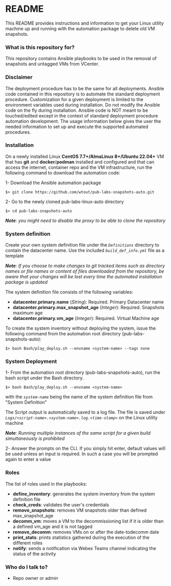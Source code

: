 # README #

This README provides instructions and information to get your Linux utility machine up and running with the automation package to delete old VM snapshots.


### What is this repository for? ###

This repository contains Ansible playbooks to be used in the removal of snapshots and untagged VMs from VCenter.


### Disclaimer ###

The deployment procedure has to be the same for all deployments. Ansible code contained in this repository is to automate the standard deployment procedure. Customization for a given deployment is limited to the environment variables used during installation. Do not modify the Ansible code on the fly during installation. Ansible code is NOT meant to be touched/edited except in the context of standard deployment procedure automation development. The usage information below gives the user the needed information to set up and execute the supported automated procedures.


### Installation ###

On a newly installed Linux **CentOS 7.7+/AlmaLinux 8+/Ubuntu 22.04+** VM that has **git** and **docker**/**podman** installed and configured and that can access the internet, container repo and the VM infrastructure, run the following command to download the automation code:

1- Download the Ansible automation package

    $> git clone https://github.com/wtout/pub-labs-snapshots-auto.git

2- Go to the newly cloned pub-labs-linux-auto directory

    $> cd pub-labs-snapshots-auto

***Note**: you might need to disable the proxy to be able to clone the repository*


### System definition ###

Create your own system definition file under the _``Definitions``_ directory to contain the datacenter name. Use the included _``build_def_info.yml``_ file as a template

***Note**: If you choose to make changes to git tracked items such as directory names or file names or content of files downloaded from the repository, be aware that your changes will be lost every time the automated installation package is updated*

The system definition file consists of the following variables:

  - **datacenter.primary.name** (_String_): Required. Primary Datacenter name
  - **datacenter.primary.max_snapshot_age** (_Integer_): Required. Snapshots maximum age
  - **datacenter.primary.vm_age** (_Integer_): Required. Virtual Machine age

To create the system inventory without deploying the system, issue the following command from the automation root directory (pub-labs-snapshots-auto):

    $> bash Bash/play_deploy.sh --envname <system-name> --tags none


### System Deployment ###

1- From the automation root directory (pub-labs-snapshots-auto), run the bash script under the Bash directory.

    $> bash Bash/play_deploy.sh --envname <system-name>

with the _``system-name``_ being the name of the system definition file from "System Definition"

The Script output is automatically saved to a log file. The file is saved under _``Logs/<script-name>.<system-name>.log.<time-stamp>``_ on the Linux utility machine

***Note**: Running multiple instances of the same script for a given build simultaneously is prohibited*

2- Answer the prompts on the CLI. If you simply hit enter, default values will be used unless an input is required. In such a case you will be prompted again to enter a value


### Roles ###

The list of roles used in the playbooks:

  - **define_inventory**: generates the system inventory from the system definition file
  - **check_creds**: validates the user's credentials
  - **remove_snapshots**: removes VM snapshots older than defined max_snapshot_age
  - **decomm_vm**: moves a VM to the decommissioning list if it is older than a defined vm_age and it is not tagged
  - **remove_decomm**: removes VMs on or after the date-todecomm date
  - **print_stats**: prints statistics gathered during the execution of the different roles
  - **notify**: sends a notification via Webex Teams channel indicating the status of the activity


### Who do I talk to? ###

* Repo owner or admin
